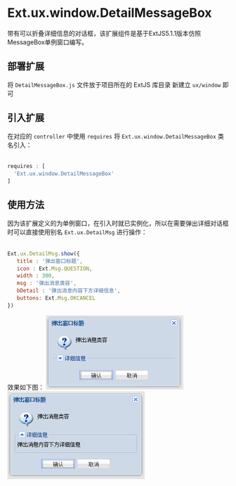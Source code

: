 # Ext.ux.window.DetailMessageBox
带有可以折叠详细信息的对话框，该扩展组件是基于ExtJS5.1.1版本仿照MessageBox单例窗口编写。

## 部署扩展
将 `DetailMessageBox.js` 文件放于项目所在的 ExtJS 库目录
新建立 `ux/window` 即可

## 引入扩展
在对应的 `controller` 中使用 `requires` 将 `Ext.ux.window.DetailMessageBox` 类名引入：
```javascript

requires : [
  'Ext.ux.window.DetailMessageBox'
]

```

## 使用方法
因为该扩展定义的为单例窗口，在引入时就已实例化，所以在需要弹出详细对话框时可以直接使用别名 `Ext.ux.DetailMsg` 进行操作：

```javascript

Ext.ux.DetailMsg.show({
   title : '弹出窗口标题',
   icon : Ext.Msg.QUESTION,
   width : 300,
   msg : '弹出消息类容',
   bDetail : '弹出消息内容下方详细信息',
   buttons: Ext.Msg.OKCANCEL
})

```
效果如下图：
![详细信息收起状态](./Demo/Pic/bDetail-msg-c.png) 
![详细信息展开状态](./Demo/Pic/bDetail-msg.png)

